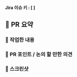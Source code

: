 #### Jira 이슈 키 : [ ]

## 📌 PR 요약





### 🌱 작업한 내용





### 🌱 PR 포인트 / 논의 할 만한 의견





### 📸 스크린샷


